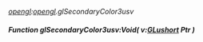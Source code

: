 _[opengl](../../modules/opengl/opengl-module.md):[opengl](../../modules/opengl/opengl-module.md).glSecondaryColor3usv_
##### Function glSecondaryColor3usv:Void( v:[GLushort](../../modules/opengl/opengl-glushort.md) Ptr )
